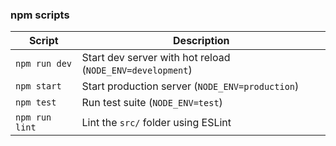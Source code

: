 ### npm scripts

| Script         | Description                                               |
| -------------- | --------------------------------------------------------- |
| `npm run dev`  | Start dev server with hot reload (`NODE_ENV=development`) |
| `npm start`    | Start production server (`NODE_ENV=production`)           |
| `npm test`     | Run test suite (`NODE_ENV=test`)                          |
| `npm run lint` | Lint the `src/` folder using ESLint                       |
